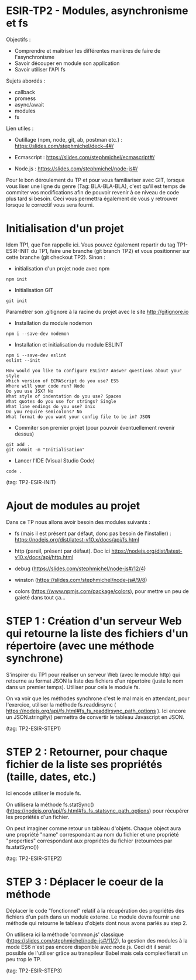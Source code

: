 # ESIR-TP2 - Modules, asynchronisme et fs

Objectifs :
  - Comprendre et maitriser les différentes manières de faire de l'asynchronisme 
  - Savoir découper en module son application
  - Savoir utiliser l'API fs
  
Sujets abordés :
 - callback
 - promess
 - async/await
 - modules
 - fs
 
Lien utiles :

  - Outillage (npm, node, git, ab, postman etc.) : https://slides.com/stephmichel/deck-4#/
  
  - Ecmascript : https://slides.com/stephmichel/ecmascript#/
  
  - Node.js : https://slides.com/stephmichel/node-js#/
  
Pour le bon déroulement du TP et pour vous familiariser avec GIT, lorsque vous liser une ligne du genre (Tag: BLA-BLA-BLA), c'est qu'il est temps de commiter vos modifications afin de pouvoir revenir à ce niveau de code plus tard si besoin. 
Ceci vous permettra également de vous y retrouver lorsque le correctif vous sera fourni.
  
# Initialisation d'un projet
  
  Idem TP1, que l'on rappelle ici. Vous pouvez également repartir du tag TP1-ESIR-INIT du TP1, faire une branche (git branch TP2) et vous positionner sur cette branche (git checkout TP2).
  Sinon :
  
   - initialisation d'un projet node avec npm
   
    npm init
    
   - Initialisation GIT
   
    git init
    
   Paramétrer son .gitignore à la racine du projet avec le site http://gitignore.io
   
   - Installation du module nodemon
     
    npm i --save-dev nodemon
    
   - Installation et initialisation du module ESLINT
   
    npm i --save-dev eslint
    eslint --init
   
    How would you like to configure ESLint? Answer questions about your style
    Which version of ECMAScript do you use? ES5
    Where will your code run? Node
    Do you use JSX? No
    What style of indentation do you use? Spaces
    What quotes do you use for strings? Single
    What line endings do you use? Unix
    Do you require semicolons? No
    What format do you want your config file to be in? JSON
   
   - Commiter son premier projet (pour pouvoir éventuellement revenir dessus)
   
    git add .
    git commit -m "Initialisation"
    
   - Lancer l'IDE (Visual Studio Code)
        
    code .
  
   (tag: TP2-ESIR-INIT)
  
  # Ajout de modules au projet

  Dans ce TP nous allons avoir besoin des modules suivants :
   - fs (mais il est présent par défaut, donc pas besoin de l'installer) :  https://nodejs.org/dist/latest-v10.x/docs/api/fs.html
    
   - http (pareil, présent par défaut). Doc ici  https://nodejs.org/dist/latest-v10.x/docs/api/http.html
    
   - debug (https://slides.com/stephmichel/node-js#/12/4)
    
   - winston (https://slides.com/stephmichel/node-js#/9/8)
    
   - colors (https://www.npmjs.com/package/colors), pour mettre un peu de gaieté dans tout ça...
    
  # STEP 1 : Création d'un serveur Web qui retourne la liste des fichiers d'un répertoire (avec une méthode synchrone)
    
   S'inspirer du TP1 pour réaliser un serveur Web (avec le module http) qui retourne au format JSON la liste des fichiers d'un répertoire (juste le nom dans un premier temps). Utiliser pour cela le module fs.
   
   On va voir que les méthodes synchrone c'est le mal mais en attendant, pour l'exercice, utiliser la méthode fs.readdirsync ( https://nodejs.org/api/fs.html#fs_fs_readdirsync_path_options ). Ici encore un JSON.stringify() permettra de convertir le tableau Javascript en JSON.
   
   (tag: TP2-ESIR-STEP1)
   
   # STEP 2 : Retourner, pour chaque fichier de la liste ses propriétés (taille, dates, etc.)
   
   Ici encode utiliser le module fs.
   
   On utilisera la méthode fs.statSync() (https://nodejs.org/api/fs.html#fs_fs_statsync_path_options) pour récupérer les propriétés d'un fichier.
   
   On peut imaginer comme retour un tableau d'objets. Chaque object aura une propriété "name" correspondant au nom du fichier et une propriété "properties" correspondant aux propriétés du fichier (retournées par fs.statSync())
   
   (tag: TP2-ESIR-STEP2)
   
   # STEP 3 : Déplacer le coeur de la méthode 
   
   Déplacer le code "fonctionnel" relatif à la récupération des propriétés des fichiers d'un path dans un module externe. Le module devra fournir une méthode qui retourne le tableau d'objets dont nous avons parlés au step 2. 
   
   On utilisera ici la méthode 'common.js' classique (https://slides.com/stephmichel/node-js#/11/2), la gestion des modules à la mode ES6 n'est pas encore disponible avec node.js. Ceci dit il serait possible de l'utiliser grâce au transpileur Babel mais cela complexifierait un peu trop le TP.
   
   (tag: TP2-ESIR-STEP3)
